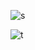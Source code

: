 ![s](https://github-readme-stats.vercel.app/api?username=miermontoto&count_private=true&show_icons=true&theme=graywhite)

![t](https://github-readme-stats.vercel.app/api/top-langs/?username=miermontoto&exclude_repo=TEC&theme=graywhite)

